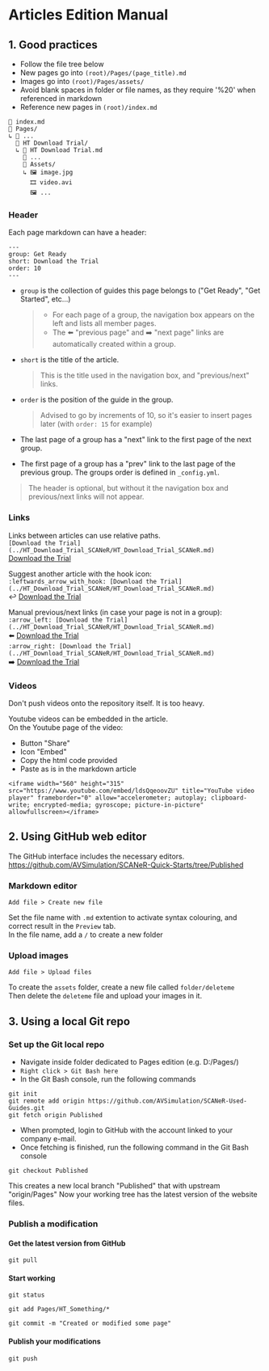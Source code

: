 # Articles Edition Manual

## 1. Good practices

* Follow the file tree below
* New pages go into ```(root)/Pages/(page_title).md```
* Images go into ```(root)/Pages/assets/```
* Avoid blank spaces in folder or file names, as they require '\%20' when referenced in markdown
* Reference new pages in ```(root)/index.md```
```
📄 index.md
📁 Pages/
↳ 📁 ...
  📁 HT Download Trial/
  ↳ 📄 HT Download Trial.md
    📄 ...
    📁 Assets/
    ↳ 🖼️ image.jpg
      🎞️ video.avi
      🖼️ ...
```

### Header

Each page markdown can have a header:
```
---
group: Get Ready
short: Download the Trial
order: 10
---
```
* `group` is the collection of guides this page belongs to ("Get Ready", "Get Started", etc...)
  > * For each page of a group, the navigation box appears on the left and lists all member pages.  
  > * The :arrow_left: "previous page" and :arrow_right: "next page" links are automatically created within a group.
* `short` is the title of the article.
  > This is the title used in the navigation box, and "previous/next" links.
* `order` is the position of the guide in the group.
  > Advised to go by increments of 10, so it's easier to insert pages later (with `order: 15` for example)

* The last page of a group has a "next" link to the first page of the next group.
* The first page of a group has a "prev" link to the last page of the previous group.
The groups order is defined in `_config.yml`.

> The header is optional, but without it the navigation box and previous/next links will not appear.

### Links

Links between articles can use relative paths.  
`[Download the Trial](../HT_Download_Trial_SCANeR/HT_Download_Trial_SCANeR.md)`  
[Download the Trial](./Pages/HT_Download_Trial_SCANeR/HT_Download_Trial_SCANeR.md)

Suggest another article with the hook icon:  
`:leftwards_arrow_with_hook: [Download the Trial](../HT_Download_Trial_SCANeR/HT_Download_Trial_SCANeR.md)`  
:leftwards_arrow_with_hook: [Download the Trial](./Pages/HT_Download_Trial_SCANeR/HT_Download_Trial_SCANeR.md)

Manual previous/next links (in case your page is not in a group):  
`:arrow_left: [Download the Trial](../HT_Download_Trial_SCANeR/HT_Download_Trial_SCANeR.md)`  
:arrow_left: [Download the Trial](./Pages/HT_Download_Trial_SCANeR/HT_Download_Trial_SCANeR.md)  
`:arrow_right: [Download the Trial](../HT_Download_Trial_SCANeR/HT_Download_Trial_SCANeR.md)`  
:arrow_right: [Download the Trial](./Pages/HT_Download_Trial_SCANeR/HT_Download_Trial_SCANeR.md)  

### Videos

Don't push videos onto the repository itself. It is too heavy.

Youtube videos can be embedded in the article.  
On the Youtube page of the video:
* Button "Share"
* Icon "Embed"
* Copy the html code provided
* Paste as is in the markdown article

```<iframe width="560" height="315" src="https://www.youtube.com/embed/ldsQqeoovZU" title="YouTube video player" frameborder="0" allow="accelerometer; autoplay; clipboard-write; encrypted-media; gyroscope; picture-in-picture" allowfullscreen></iframe>```

## 2. Using GitHub web editor

The GitHub interface includes the necessary editors.  
https://github.com/AVSimulation/SCANeR-Quick-Starts/tree/Published

### Markdown editor

```Add file > Create new file```

Set the file name with ```.md``` extention to activate syntax colouring, and correct result in the ```Preview``` tab.  
In the file name, add a ```/``` to create a new folder

### Upload images

```Add file > Upload files```  

To create the ```assets``` folder, create a new file called ```folder/deleteme```  
Then delete the ```deleteme``` file and upload your images in it.

## 3. Using a local Git repo

### Set up the Git local repo

* Navigate inside folder dedicated to Pages edition (e.g. D:/Pages/)
* `Right click > Git Bash here`
* In the Git Bash console, run the following commands
```
git init
git remote add origin https://github.com/AVSimulation/SCANeR-Used-Guides.git
git fetch origin Published
```
* When prompted, login to GitHub with the account linked to your company e-mail.
* Once fetching is finished, run the following command in the Git Bash console
```
git checkout Published
```
This creates a new local branch "Published" that with upstream "origin/Pages"
Now your working tree has the latest version of the website files.

### Publish a modification

#### Get the latest version from GitHub

```
git pull
```

#### Start working
 
```
git status
```
```
git add Pages/HT_Something/*
```
```
git commit -m "Created or modified some page"
```

#### Publish your modifications

```
git push
```
